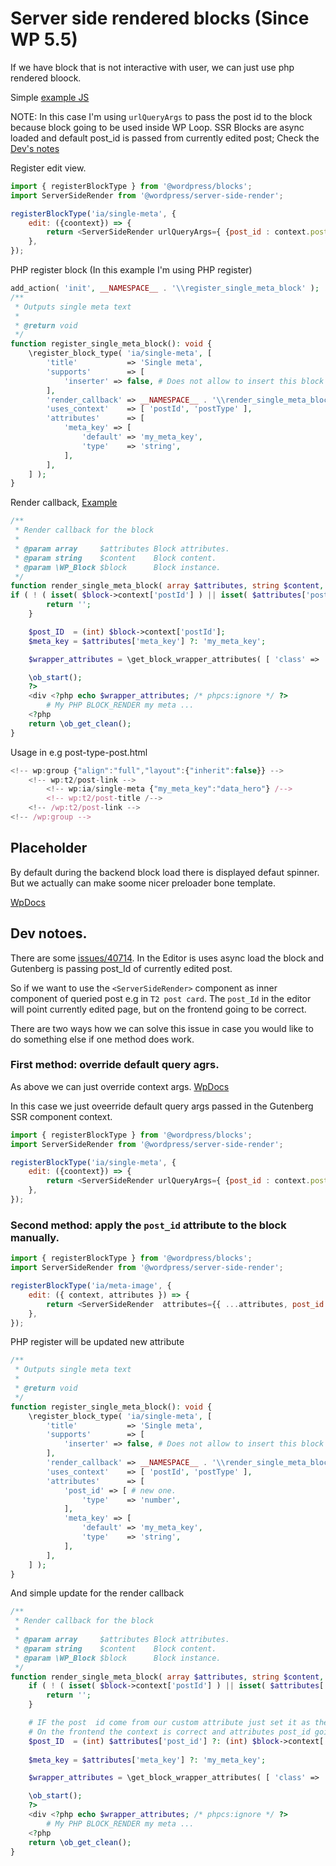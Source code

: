 # Server side rendered blocks (Since WP 5.5)

If we have block that is not interactive with user, we can just use php rendered bloock.


Simple [example JS](https://github.com/DekodeInteraktiv/innovativeanskaffelser/blob/e02fecb0e1facd2a494043a9ce0dda53b5972631/packages/themes/innovative-anskaffelser/src/js/blocks/block-partials.js#L11)

NOTE: In this case I'm using `urlQueryArgs` to pass the post id to the block because block going to be used inside WP Loop.
SSR Blocks are async loaded and default post_id is passed from currently edited post; Check the [Dev's notes](#dev-notoes)

Register edit view.

```js block.js
import { registerBlockType } from '@wordpress/blocks';
import ServerSideRender from '@wordpress/server-side-render';

registerBlockType('ia/single-meta', {
	edit: ({coontext}) => {
		return <ServerSideRender urlQueryArgs={ {post_id : context.postId} } block="ia/single-meta" />;
	},
});
```

PHP register block (In this example I'm using PHP register)
```php
add_action( 'init', __NAMESPACE__ . '\\register_single_meta_block' );
/**
 * Outputs single meta text
 *
 * @return void
 */
function register_single_meta_block(): void {
	\register_block_type( 'ia/single-meta', [
		'title'           => 'Single meta',
		'supports'        => [
			'inserter' => false, # Does not allow to insert this block in the editor.
		],
		'render_callback' => __NAMESPACE__ . '\\render_single_meta_block',
		'uses_context'    => [ 'postId', 'postType' ],
		'attributes'      => [
			'meta_key' => [
				'default' => 'my_meta_key',
				'type'    => 'string',
			],
		],
	] );
}
```

Render callback, [Example](https://github.com/DekodeInteraktiv/innovativeanskaffelser/blob/e02fecb0e1facd2a494043a9ce0dda53b5972631/packages/themes/innovative-anskaffelser/inc/block-partials.php#L72)
```php
/**
 * Render callback for the block
 *
 * @param array     $attributes Block attributes.
 * @param string    $content    Block content.
 * @param \WP_Block $block      Block instance.
 */
function render_single_meta_block( array $attributes, string $content, \WP_Block $block ): string {
if ( ! ( isset( $block->context['postId'] ) || isset( $attributes['post_id'] ) ) || ! function_exists( 'get_field' ) ) {
		return '';
	}

	$post_ID  = (int) $block->context['postId'];
	$meta_key = $attributes['meta_key'] ?: 'my_meta_key';

	$wrapper_attributes = \get_block_wrapper_attributes( [ 'class' => 'my-class' ] );

	\ob_start();
	?>
	<div <?php echo $wrapper_attributes; /* phpcs:ignore */ ?>
		# My PHP BLOCK_RENDER my meta ...
	<?php
	return \ob_get_clean();
}
```

Usage in e.g post-type-post.html
```js post-type-post.html
<!-- wp:group {"align":"full","layout":{"inherit":false}} -->
	<!-- wp:t2/post-link -->
		<!-- wp:ia/single-meta {"my_meta_key":"data_hero"} /-->
		<!-- wp:t2/post-title /-->
	<!-- /wp:t2/post-link -->
<!-- /wp:group -->
```

## Placeholder

By default during the backend block load there is displayed defaut spinner. 
But we actually can make soome nicer preloader bone template.

[WpDocs](https://developer.wordpress.org/block-editor/reference-guides/packages/packages-server-side-render/#loadingresponseplaceholder)

## Dev notoes.

There are some [issues/40714](https://github.com/WordPress/gutenberg/issues/40714).
In the Editor is uses async load the block and Gutenberg is passing post_Id of currently edited post.

So if we want to use the `<ServerSideRender>` component as inner component of queried post e.g in `T2 post card`. The `post_Id` in the editor will point currently edited page, but on the frontend going to be correct.

There are two ways how we can solve this issue in case you would like to do something else if one method does work.

### First method: override default query agrs.
As above we can just override context args. [WpDocs](https://developer.wordpress.org/block-editor/reference-guides/packages/packages-server-side-render/#urlqueryargs)

In this case we just oveerride default query args passed in the Gutenberg SSR component context. 

```js block.js
import { registerBlockType } from '@wordpress/blocks';
import ServerSideRender from '@wordpress/server-side-render';

registerBlockType('ia/single-meta', {
	edit: ({coontext}) => {
		return <ServerSideRender urlQueryArgs={ {post_id : context.postId} } block="ia/single-meta" />;
	},
});
```

### Second method: apply the `post_id` attribute to the block manually.

```js
import { registerBlockType } from '@wordpress/blocks';
import ServerSideRender from '@wordpress/server-side-render';

registerBlockType('ia/meta-image', {
	edit: ({ context, attributes }) => {
		return <ServerSideRender  attributes={{ ...attributes, post_id: context.postId }} block="ia/meta-image"  />
	},
});
```

PHP register will be updated new attribute
```php
/**
 * Outputs single meta text
 *
 * @return void
 */
function register_single_meta_block(): void {
	\register_block_type( 'ia/single-meta', [
		'title'           => 'Single meta',
		'supports'        => [
			'inserter' => false, # Does not allow to insert this block in the editor.
		],
		'render_callback' => __NAMESPACE__ . '\\render_single_meta_block',
		'uses_context'    => [ 'postId', 'postType' ],
		'attributes'      => [
			'post_id' => [ # new one.
				'type'    => 'number',
			],
			'meta_key' => [
				'default' => 'my_meta_key',
				'type'    => 'string',
			],
		],
	] );
}
```

And simple update for the render callback
```php
/**
 * Render callback for the block
 *
 * @param array     $attributes Block attributes.
 * @param string    $content    Block content.
 * @param \WP_Block $block      Block instance.
 */
function render_single_meta_block( array $attributes, string $content, \WP_Block $block ): string {
	if ( ! ( isset( $block->context['postId'] ) || isset( $attributes['post_id'] ) ) ) {
		return '';
	}

	# IF the post  id come from our custom attribute just set it as the current post ID.
	# On the frontend the context is correct and attributes post_id going to be empty.
	$post_ID  = (int) $attributes['post_id'] ?: (int) $block->context['postId'];
	
	$meta_key = $attributes['meta_key'] ?: 'my_meta_key';

	$wrapper_attributes = \get_block_wrapper_attributes( [ 'class' => 'my-class' ] );

	\ob_start();
	?>
	<div <?php echo $wrapper_attributes; /* phpcs:ignore */ ?>
		# My PHP BLOCK_RENDER my meta ...
	<?php
	return \ob_get_clean();
}
```
